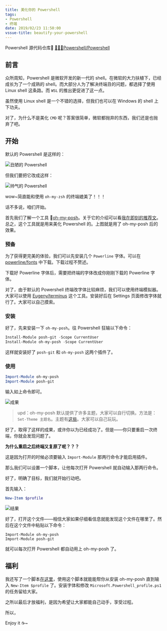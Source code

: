 ```yaml
---
title: 美化你的 Powershell
tags: 
- Powershell
- 终端
date: 2019/02/23 11:50:00
vssue-title: beautify-your-powershell
---
```


Powershell 源代码仓库🔗 [🎉🎉🎉Powershell/Powershell](https://github.com/PowerShell/PowerShell)

<!-- More -->

## 前言

众所周知，Powershell 是微软开发的新一代的 shell。在微软的大力扶植下，已经成长为了一个成熟的 shell。而大部分人为了解决终端丑的问题，都选择了使用 Linux shell 这条路。而 `WSL` 的推出更促进了这一点。

虽然使用 Linux shell 是一个不错的选择，但我们也可以在 Windows 的 shell 上下功夫。

对了，为什么不是美化 `CMD` 呢？答案很简单，微软都抛弃的东西，我们还是也抛弃了吧。

## 开始

默认的 Powershell 是这样的：

![丑陋的 Powershell](https://chungzhblog-photo.oss-cn-shenzhen.aliyuncs.com/%E5%8D%9A%E5%AE%A2/%E6%9E%81%E5%AE%A2%E6%94%BB%E7%95%A5/20/Powershell1.png)

但我们要把它改成这样：

![帅气的 Powershell](https://chungzhblog-photo.oss-cn-shenzhen.aliyuncs.com/%E5%8D%9A%E5%AE%A2/%E6%9E%81%E5%AE%A2%E6%94%BB%E7%95%A5/20/Powershell2.png)

wow~简直能和使用 `oh-my-zsh` 的终端媲美了！！！

话不多说，咱们开始。

首先我们了解一个工具 🌟[oh-my-posh](https://github.com/JanDeDobbeleer/oh-my-posh)。关于它的介绍可以看[我在即刻的推荐文](https://web.okjike.com/post-detail/5c1b25c05158130011810bfd/originalPost)。总之，这个工具就是用来美化 Powershell 的。上图就是用了 oh-my-posh 后的效果。

### 预备

为了获得更完美的体验，我们可以先安装几个 `Powerline` 字体。可以在 [powerline/fonts](https://github.com/powerline/fonts) 中下载。下载过程不赘述。

下载好 Powerline 字体后，需要把终端的字体改成你刚刚下载的 Powerline 字体。

对了，由于默认的 Powershell 终端改字体比较麻烦，我们可以使用终端模拟器。大家可以使用 [Eugeny/terminus](https://github.com/Eugeny/terminus) 这个工具。安装好后在 Settings 页面修改字体就行了。大家可以自己摸索。

### 安装

好了，先来安装一下 `oh-my-posh`。往 Powershell 狂输以下命令：

```powershell
Install-Module posh-git -Scope CurrentUser
Install-Module oh-my-posh -Scope CurrentUser
```

这样就安装好了 `posh-git` 和 `oh-my-posh` 这两个插件了。

### 使用

```powershell
Import-Module oh-my-posh
Import-Module posh-git
```

输入如上命令即可。

![成果](https://chungzhblog-photo.oss-cn-shenzhen.aliyuncs.com/%E5%8D%9A%E5%AE%A2/%E6%9E%81%E5%AE%A2%E6%94%BB%E7%95%A5/20/Powershell3.png)

>  upd：oh-my-posh 默认提供了许多主题，大家可以自行切换。方法是：`Set-Theme 主题名`。主题有[这些](https://github.com/JanDeDobbeleer/oh-my-posh#themes)。大家可以自己玩玩。

好了，取得了这样的成果，或许你以为已经成功了。但是——你只要重启一次终端，你就会发现问题了。

**为什么重启之后终端又复原了呢？？？**

这是因为打开的时候必须要输入 `Import-Module` 那两行命令才能启用插件。

那么我们可以设置一个脚本，让他每次打开 Powershell 就自动输入那两行命令。

好了，明确了目标，我们就开始行动吧。

首先输入：

```powershell
New-Item $profile
```

![结果](https://chungzhblog-photo.oss-cn-shenzhen.aliyuncs.com/%E5%8D%9A%E5%AE%A2/%E6%9E%81%E5%AE%A2%E6%94%BB%E7%95%A5/20/Powershell4.png)

好了，打开这个文件——相信大家如果仔细看信息就能发现这个文件在哪里了。然后在这个文件中粘贴以下命令：

```
Import-Module oh-my-posh
Import-Module posh-git
```

就可以每次打开 Powershell 都自动用上 oh-my-posh 了。

## 福利

我还写了一个脚本[在这里](https://github.com/ChungZH/MyScript/blob/master/installOhMyPosh.bat)，使用这个脚本就能能帮你从安装 oh-my-posh 直到输入 `New-Item $profile` 了。安装字体和修改 `Microsoft.Powershell_profile.ps1` 的任务留给大家。

之所以最后才放福利，是因为希望让大家都能自己动手，享受过程。

所以，

Enjoy it ☕~
